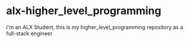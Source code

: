 # **alx-higher_level_programming**
I'm  an ALX Student, this is my higher_level_programming repository as a full-stack engineer
